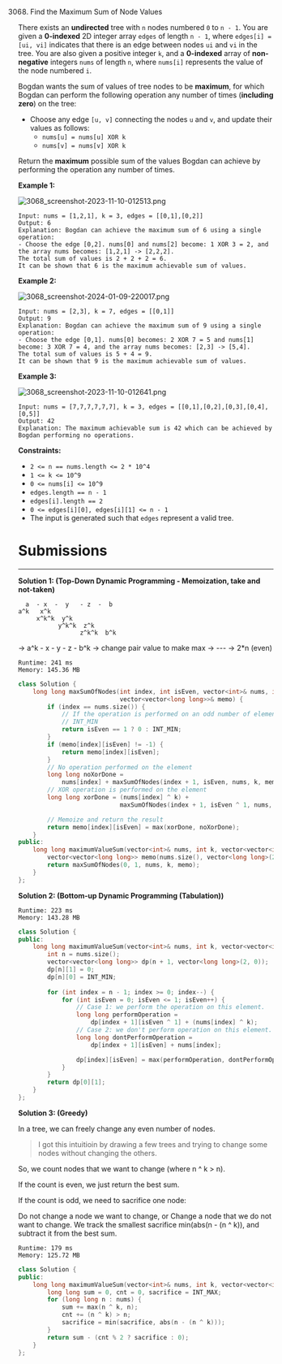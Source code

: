 3068. Find the Maximum Sum of Node Values

There exists an **undirected** tree with `n` nodes numbered `0` to `n - 1`. You are given a **0-indexed** 2D integer array `edges` of length `n - 1`, where `edges[i] = [ui, vi]` indicates that there is an edge between nodes `ui` and `vi` in the tree. You are also given a positive integer `k`, and a **0-indexed** array of **non-negative** integers `nums` of length `n`, where `nums[i]` represents the value of the node numbered `i`.

Bogdan wants the sum of values of tree nodes to be **maximum**, for which Bogdan can perform the following operation any number of times (**including zero**) on the tree:

* Choose any edge `[u, v]` connecting the nodes `u` and `v`, and update their values as follows:
    * `nums[u] = nums[u] XOR k`
    * `nums[v] = nums[v] XOR k`

Return the **maximum** possible sum of the values Bogdan can achieve by performing the operation any number of times.

 

**Example 1:**

![3068_screenshot-2023-11-10-012513.png](img/3068_screenshot-2023-11-10-012513.png)
```
Input: nums = [1,2,1], k = 3, edges = [[0,1],[0,2]]
Output: 6
Explanation: Bogdan can achieve the maximum sum of 6 using a single operation:
- Choose the edge [0,2]. nums[0] and nums[2] become: 1 XOR 3 = 2, and the array nums becomes: [1,2,1] -> [2,2,2].
The total sum of values is 2 + 2 + 2 = 6.
It can be shown that 6 is the maximum achievable sum of values.
```

**Example 2:**

![3068_screenshot-2024-01-09-220017.png](img/3068_screenshot-2024-01-09-220017.png)
```
Input: nums = [2,3], k = 7, edges = [[0,1]]
Output: 9
Explanation: Bogdan can achieve the maximum sum of 9 using a single operation:
- Choose the edge [0,1]. nums[0] becomes: 2 XOR 7 = 5 and nums[1] become: 3 XOR 7 = 4, and the array nums becomes: [2,3] -> [5,4].
The total sum of values is 5 + 4 = 9.
It can be shown that 9 is the maximum achievable sum of values.
```

**Example 3:**

![3068_screenshot-2023-11-10-012641.png](img/3068_screenshot-2023-11-10-012641.png)
```
Input: nums = [7,7,7,7,7,7], k = 3, edges = [[0,1],[0,2],[0,3],[0,4],[0,5]]
Output: 42
Explanation: The maximum achievable sum is 42 which can be achieved by Bogdan performing no operations.
```

**Constraints:**

* `2 <= n == nums.length <= 2 * 10^4`
* `1 <= k <= 10^9`
* `0 <= nums[i] <= 10^9`
* `edges.length == n - 1`
* `edges[i].length == 2`
* `0 <= edges[i][0], edges[i][1] <= n - 1`
* The input is generated such that `edges` represent a valid tree.

# Submissions
---
**Solution 1: (Top-Down Dynamic Programming - Memoization, take and not-taken)**

      a  - x  -  y   - z  -  b
    a^k   x^k
         x^k^k  y^k
               y^k^k  z^k
                     z^k^k  b^k
  -> a^k - x -  y   - z   -  b^k
  -> change pair value to make max
  ->        ---
  ->        2*n (even)

```
Runtime: 241 ms
Memory: 145.36 MB
```
```c++
class Solution {
    long long maxSumOfNodes(int index, int isEven, vector<int>& nums, int k,
                            vector<vector<long long>>& memo) {
        if (index == nums.size()) {
            // If the operation is performed on an odd number of elements return
            // INT_MIN
            return isEven == 1 ? 0 : INT_MIN;
        }
        if (memo[index][isEven] != -1) {
            return memo[index][isEven];
        }
        // No operation performed on the element
        long long noXorDone =
            nums[index] + maxSumOfNodes(index + 1, isEven, nums, k, memo);
        // XOR operation is performed on the element
        long long xorDone = (nums[index] ^ k) +
                            maxSumOfNodes(index + 1, isEven ^ 1, nums, k, memo);

        // Memoize and return the result
        return memo[index][isEven] = max(xorDone, noXorDone);
    }
public:
    long long maximumValueSum(vector<int>& nums, int k, vector<vector<int>>& edges) {
        vector<vector<long long>> memo(nums.size(), vector<long long>(2, -1));
        return maxSumOfNodes(0, 1, nums, k, memo);
    }
};
```

**Solution 2: (Bottom-up Dynamic Programming (Tabulation))**
```
Runtime: 223 ms
Memory: 143.28 MB
```
```c++
class Solution {
public:
    long long maximumValueSum(vector<int>& nums, int k, vector<vector<int>>& edges) {
        int n = nums.size();
        vector<vector<long long>> dp(n + 1, vector<long long>(2, 0));
        dp[n][1] = 0;
        dp[n][0] = INT_MIN;
        
        for (int index = n - 1; index >= 0; index--) {
            for (int isEven = 0; isEven <= 1; isEven++) {
                // Case 1: we perform the operation on this element.
                long long performOperation =
                    dp[index + 1][isEven ^ 1] + (nums[index] ^ k);
                // Case 2: we don't perform operation on this element.
                long long dontPerformOperation =
                    dp[index + 1][isEven] + nums[index];

                dp[index][isEven] = max(performOperation, dontPerformOperation);
            }
        }
        return dp[0][1];
    }
};
```

**Solution 3: (Greedy)**

In a tree, we can freely change any even number of nodes.

> I got this intuitioin by drawing a few trees and trying to change some nodes without changing the others.

So, we count nodes that we want to change (where n ^ k > n).

If the count is even, we just return the best sum.

If the count is odd, we need to sacrifice one node:

Do not change a node we want to change, or
Change a node that we do not want to change.
We track the smallest sacrifice min(abs(n - (n ^ k)), and subtract it from the best sum.

```
Runtime: 179 ms
Memory: 125.72 MB
```
```c++
class Solution {
public:
    long long maximumValueSum(vector<int>& nums, int k, vector<vector<int>>& edges) {
        long long sum = 0, cnt = 0, sacrifice = INT_MAX;
        for (long long n : nums) {
            sum += max(n ^ k, n);
            cnt += (n ^ k) > n;
            sacrifice = min(sacrifice, abs(n - (n ^ k)));
        }
        return sum - (cnt % 2 ? sacrifice : 0);
    }
};
```
